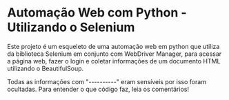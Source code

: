 # Automação Web com Python - Utilizando o Selenium


Este projeto é um esqueleto de uma automação web em python que utiliza da biblioteca Selenium em conjunto com WebDriver Manager, para acessar a página web, fazer o login e coletar informações de um documento HTML utilizando o BeautifulSoup.

Todas as informações com "----------" eram sensíveis por isso foram ocultadas. Para entender o que código faz, leia os comentários!



